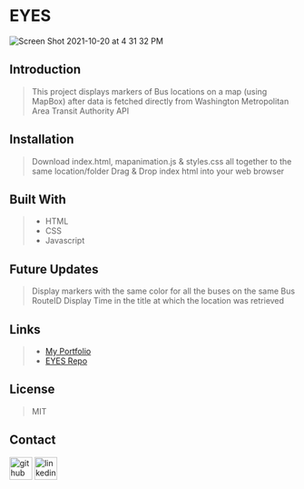 # **EYES**
![Screen Shot 2021-10-20 at 4 31 32 PM](https://user-images.githubusercontent.com/88118070/138186519-cecc3549-e97e-4637-99b8-3f54f5e897b1.png)


## Introduction
> This project displays markers of Bus locations on a map (using MapBox) after data is fetched directly from Washington Metropolitan Area Transit Authority API

## Installation
>  Download index.html, mapanimation.js & styles.css all together to the same location/folder
>  Drag & Drop index html into your web browser

## Built With
>- HTML
>- CSS
>- Javascript

## Future Updates
> Display markers with the same color for all the buses on the same Bus RouteID
> Display Time in the title at which the location was retrieved

## Links
>- [My Portfolio](https://martha-moreno.github.io/)
>- [EYES Repo](https://github.com/martha-moreno/Eyes)

## License
> MIT

## Contact
  [<img src='https://cdn.jsdelivr.net/npm/simple-icons@3.0.1/icons/github.svg' alt='github' height='40'>](https://github.com/martha-moreno/martha-moreno.github.io)  [<img src='https://cdn.jsdelivr.net/npm/simple-icons@3.0.1/icons/linkedin.svg' alt='linkedin' height='40'>](https://www.linkedin.com/in/martha-gissela-moreno/)  

